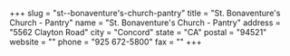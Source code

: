 +++
slug = "st--bonaventure's-church-pantry"
title = "St. Bonaventure's Church - Pantry"
name = "St. Bonaventure's Church - Pantry"
address = "5562 Clayton Road"
city = "Concord"
state = "CA"
postal = "94521"
website = ""
phone = "925 672-5800"
fax = ""
+++
